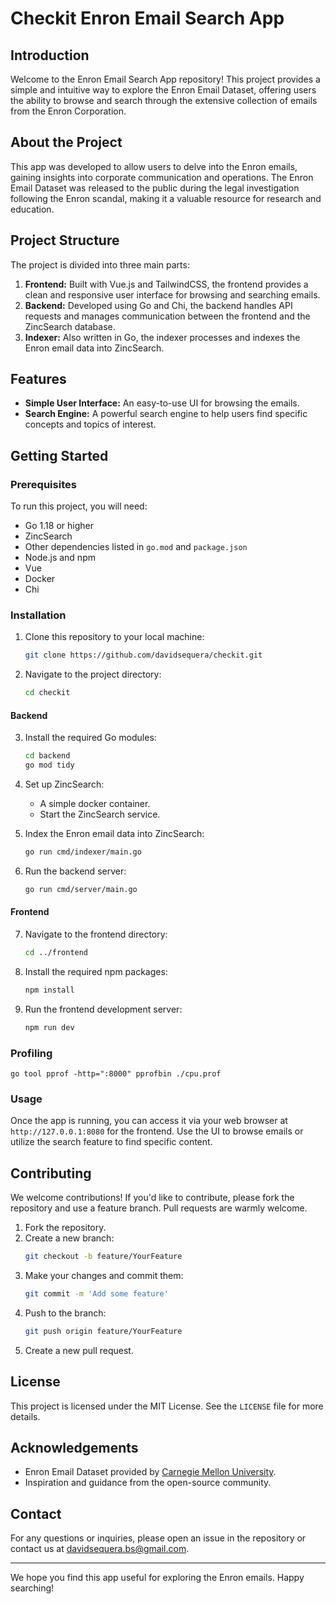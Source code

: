 # Checkit Enron Email Search App

## Introduction

Welcome to the Enron Email Search App repository! This project provides a simple and intuitive way to explore the Enron Email Dataset, offering users the ability to browse and search through the extensive collection of emails from the Enron Corporation.

## About the Project

This app was developed to allow users to delve into the Enron emails, gaining insights into corporate communication and operations. The Enron Email Dataset was released to the public during the legal investigation following the Enron scandal, making it a valuable resource for research and education.

## Project Structure

The project is divided into three main parts:

1. **Frontend:** Built with Vue.js and TailwindCSS, the frontend provides a clean and responsive user interface for browsing and searching emails.
2. **Backend:** Developed using Go and Chi, the backend handles API requests and manages communication between the frontend and the ZincSearch database.
3. **Indexer:** Also written in Go, the indexer processes and indexes the Enron email data into ZincSearch.

## Features

- **Simple User Interface:** An easy-to-use UI for browsing the emails.
- **Search Engine:** A powerful search engine to help users find specific concepts and topics of interest.

## Getting Started

### Prerequisites

To run this project, you will need:

- Go 1.18 or higher
- ZincSearch
- Other dependencies listed in `go.mod` and `package.json`
- Node.js and npm
- Vue
- Docker
- Chi

### Installation

1. Clone this repository to your local machine:
    ```bash
    git clone https://github.com/davidsequera/checkit.git
    ```
2. Navigate to the project directory:
    ```bash
    cd checkit
    ```

#### Backend

3. Install the required Go modules:
    ```bash
    cd backend
    go mod tidy
    ```

4. Set up ZincSearch:
    - A simple docker container.
    - Start the ZincSearch service.

5. Index the Enron email data into ZincSearch:
    ```bash
    go run cmd/indexer/main.go
    ```

6. Run the backend server:
    ```bash
    go run cmd/server/main.go
    ```

#### Frontend

7. Navigate to the frontend directory:
    ```bash
    cd ../frontend
    ```

8. Install the required npm packages:
    ```bash
    npm install
    ```

9. Run the frontend development server:
    ```bash
    npm run dev
    ```

### Profiling
```
go tool pprof -http=":8000" pprofbin ./cpu.prof
```

### Usage

Once the app is running, you can access it via your web browser at `http://127.0.0.1:8080` for the frontend. Use the UI to browse emails or utilize the search feature to find specific content.

## Contributing

We welcome contributions! If you'd like to contribute, please fork the repository and use a feature branch. Pull requests are warmly welcome.

1. Fork the repository.
2. Create a new branch:
    ```bash
    git checkout -b feature/YourFeature
    ```
3. Make your changes and commit them:
    ```bash
    git commit -m 'Add some feature'
    ```
4. Push to the branch:
    ```bash
    git push origin feature/YourFeature
    ```
5. Create a new pull request.

## License

This project is licensed under the MIT License. See the `LICENSE` file for more details.

## Acknowledgements

- Enron Email Dataset provided by [Carnegie Mellon University](https://www.cs.cmu.edu/~./enron/).
- Inspiration and guidance from the open-source community.

## Contact

For any questions or inquiries, please open an issue in the repository or contact us at davidsequera.bs@gmail.com.

---

We hope you find this app useful for exploring the Enron emails. Happy searching!